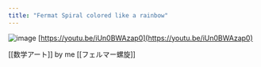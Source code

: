 ```yaml
---
title: "Fermat Spiral colored like a rainbow"
---
```


![image](https://gyazo.com/79e2befbfcc1f992fc54216ed5df595b/thumb/1000)
[https://youtu.be/iUn0BWAzap0](https://youtu.be/iUn0BWAzap0)

[[数学アート]] by me
[[フェルマー螺旋]]
